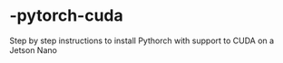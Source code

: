 # -pytorch-cuda
Step by step instructions to install Pythorch with support to CUDA on a Jetson Nano
